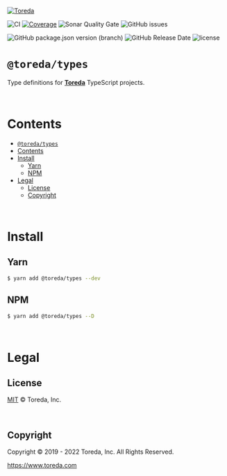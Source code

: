 [![Toreda](https://content.toreda.com/logo/toreda-logo.png)](https://www.toreda.com)

![CI](https://img.shields.io/github/workflow/status/toreda/types/CI?style=for-the-badge) [![Coverage](https://img.shields.io/sonar/coverage/toreda_types?server=https%3A%2F%2Fsonarcloud.io&style=for-the-badge)](https://sonarcloud.io/dashboard?id=toreda_types) ![Sonar Quality Gate](https://img.shields.io/sonar/quality_gate/toreda_types?server=https%3A%2F%2Fsonarcloud.io&style=for-the-badge) ![GitHub issues](https://img.shields.io/github/issues/toreda/types?style=for-the-badge)

![GitHub package.json version (branch)](https://img.shields.io/github/package-json/v/toreda/types/master?style=for-the-badge)
![GitHub Release Date](https://img.shields.io/github/release-date/toreda/types?style=for-the-badge) ![license](https://img.shields.io/github/license/toreda/types?style=for-the-badge)
# `@toreda/types`

Type definitions for [**Toreda**](https://www.toreda.com) TypeScript projects.

&nbsp;

# Contents

- [`@toreda/types`](#toredatypes)
- [Contents](#contents)
- [Install](#install)
	- [Yarn](#yarn)
	- [NPM](#npm)
- [Legal](#legal)
	- [License](#license)
	- [Copyright](#copyright)


&nbsp;

# Install

## Yarn
```bash
$ yarn add @toreda/types --dev
```


## NPM
```bash
$ yarn add @toreda/types --D
```

&nbsp;
# Legal

## License
[MIT](LICENSE) &copy; Toreda, Inc.

&nbsp;

## Copyright
Copyright &copy; 2019 - 2022 Toreda, Inc. All Rights Reserved.

https://www.toreda.com
